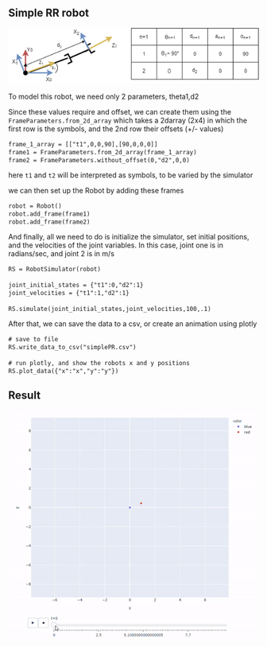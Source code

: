 ## Simple RR robot

![](../../images/SimplePR.png)

To model this robot, we need only 2 parameters, theta1,d2

Since these values require and offset, we can create them using the `FrameParameters.from_2d_array` which takes a 2darray (2x4) in which the first row is the symbols, and the 2nd row their offsets (+/- values)

```python3
frame_1_array = [["t1",0,0,90],[90,0,0,0]]
frame1 = FrameParameters.from_2d_array(frame_1_array)
frame2 = FrameParameters.without_offset(0,"d2",0,0)
```

here `t1` and `t2` will be interpreted as symbols, to be varied by the simulator

we can then set up the Robot by adding these frames
```python3
robot = Robot()
robot.add_frame(frame1)
robot.add_frame(frame2)
```

And finally, all we need to do is initialize the simulator, set initial positions, and the velocities of the joint variables. In this case, joint one is in radians/sec, and joint 2 is in m/s
```python3
RS = RobotSimulator(robot)

joint_initial_states = {"t1":0,"d2":1}
joint_velocities = {"t1":1,"d2":1}

RS.simulate(joint_initial_states,joint_velocities,100,.1)
```

After that, we can save the data to a csv, or create an animation using plotly
```python3
# save to file
RS.write_data_to_csv("simplePR.csv")

# run plotly, and show the robots x and y positions
RS.plot_data({"x":"x","y":"y"})
```
## Result
![](../../images/PRexample.gif)